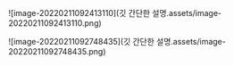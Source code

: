 

![image-20220211092413110](깃 간단한 설명.assets/image-20220211092413110.png)











![image-20220211092748435](깃 간단한 설명.assets/image-20220211092748435.png)























